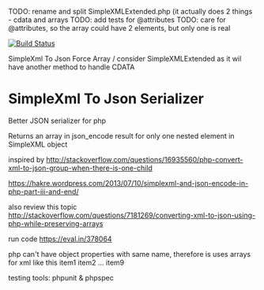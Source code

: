TODO: rename and split SimpleXMLExtended.php (it actually does 2 things - cdata and arrays
TODO: add tests for @attributes
TODO: care for @attributes, so the array could have 2 elements, but only one is real

[![Build Status](https://travis-ci.org/vitr/SimpleXmlToJsonSerializer.svg?branch=master)](https://travis-ci.org/vitr/SimpleXmlToJsonSerializer)

SimpleXml To Json Force Array / consider SimpleXMLExtended as it wil have another method to handle CDATA

# SimpleXml To Json Serializer
Better JSON serializer for php

Returns an array in json_encode result for only one nested element in SimpleXML object

inspired by http://stackoverflow.com/questions/16935560/php-convert-xml-to-json-group-when-there-is-one-child

https://hakre.wordpress.com/2013/07/10/simplexml-and-json-encode-in-php-part-iii-and-end/   

also review this topic
http://stackoverflow.com/questions/7181269/converting-xml-to-json-using-php-while-preserving-arrays


run code
https://eval.in/378064

php can't have object properties with same name, therefore is uses arrays for xml like this
<list>
  <node>item1</node>
  <node>item2</node>
  ...
  <node>item9</node>
</list>  

testing tools: phpunit & phpspec
